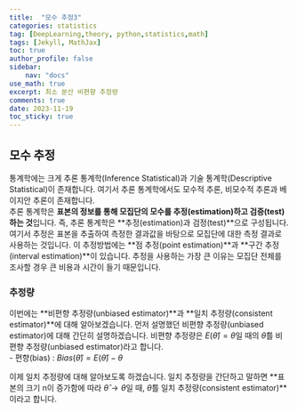 ```yaml
---
title:  "모수 추정3"
categories: statistics
tag: [DeepLearning,theory, python,statistics,math]
tags: [Jekyll, MathJax]
toc: true
author_profile: false
sidebar:
    nav: "docs"
use_math: true
excerpt: 최소 분산 비편향 추정량
comments: true
date: 2023-11-19
toc_sticky: true
---
```


## 모수 추정
통계학에는 크게 추론 통계학(Inference Statistical)과 기술 통계학(Descriptive Statistical)이 존재합니다. 여기서 추론 통계학에서도 모수적 추론, 비모수적 추론과 베이지안 추론이 존재합니다.   
추론 통계학은 **표본의 정보를 통해 모집단의 모수를 추정(estimation)하고 검증(test)하는 것**입니다. 즉, 추론 통계학은 **추정(estimation)과 검정(test)**으로 구성됩니다. 여기서 추정은 표본을 추출하여 측정한 결과값을 바탕으로 모집단에 대한 측정 결과로 사용하는 것입니다. 이 추정방법에는 **점 추정(point estimation)**과 **구간 추정(interval estimation)**이 있습니다. 추정을 사용하는 가장 큰 이유는 모집단 전체를 조사할 경우 큰 비용과 시간이 들기 때문입니다.   


### 추정량
이번에는 **비편향 추정량(unbiased estimator)**과 **일치 추정량(consistent estimator)**에 대해 알아보겠습니다. 
먼저 설명했던 비편향 추정량(unbiased estimator)에 대해 간단히 설명하겠습니다. 비편향 추정량은 $E(\hat{\theta}) = \theta$일 때의 $\hat{\theta}$를 비편향 추정량(unbiased estimator)라고 합니다.  
\- 편향(bias) : $Bias(\hat{\theta}) = E(\hat{\theta}) - \theta$  

이제 일치 추정량에 대해 알아보도록 하겠습니다. 일치 추정량을 간단하고 말하면 **표본의 크기 n이 증가함에 따라 $\hat{\theta} \rightarrow \theta$일 때, $\hat{\theta}$를 일치 추정량(consistent estimator)**이라고 합니다.   

